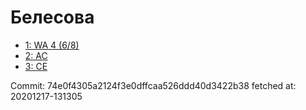 # Белесова
- [1: WA 4 (6/8)](1.md)
- [2: AC](2.md)
- [3: CE](3.md)

Commit: 74e0f4305a2124f3e0dffcaa526ddd40d3422b38
 fetched at: 20201217-131305
